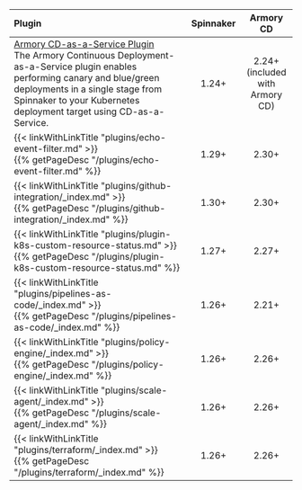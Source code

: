 | Plugin | Spinnaker | Armory CD |
|:-------|:--------:|:--------:|
| [Armory CD-as-a-Service Plugin](https://developer.armory.io/docs/integrations/plugin-spinnaker)<br>The Armory Continuous Deployment-as-a-Service plugin enables performing canary and blue/green deployments in a single stage from Spinnaker to your Kubernetes deployment target using CD-as-a-Service. | 1.24+ | 2.24+<br>(included with Armory CD)|
| {{< linkWithLinkTitle "plugins/echo-event-filter.md" >}}<br>{{% getPageDesc "/plugins/echo-event-filter.md" %}} | 1.29+ | 2.30+ |
| {{< linkWithLinkTitle "plugins/github-integration/_index.md" >}}<br>{{% getPageDesc "/plugins/github-integration/_index.md" %}} | 1.30+ | 2.30+ |
| {{< linkWithLinkTitle "plugins/plugin-k8s-custom-resource-status.md" >}}<br>{{% getPageDesc "/plugins/plugin-k8s-custom-resource-status.md" %}}  | 1.27+ | 2.27+ |
| {{< linkWithLinkTitle "plugins/pipelines-as-code/_index.md" >}}<br>{{% getPageDesc "/plugins/pipelines-as-code/_index.md" %}}  | 1.26+ | 2.21+ |
| {{< linkWithLinkTitle "plugins/policy-engine/_index.md" >}}<br>{{% getPageDesc "/plugins/policy-engine/_index.md" %}}  | 1.26+ | 2.26+ |
| {{< linkWithLinkTitle "plugins/scale-agent/_index.md" >}}<br>{{% getPageDesc "/plugins/scale-agent/_index.md" %}}  | 1.26+ | 2.26+ |
| {{< linkWithLinkTitle "plugins/terraform/_index.md" >}}<br>{{% getPageDesc "/plugins/terraform/_index.md" %}}  | 1.26+ | 2.26+ |